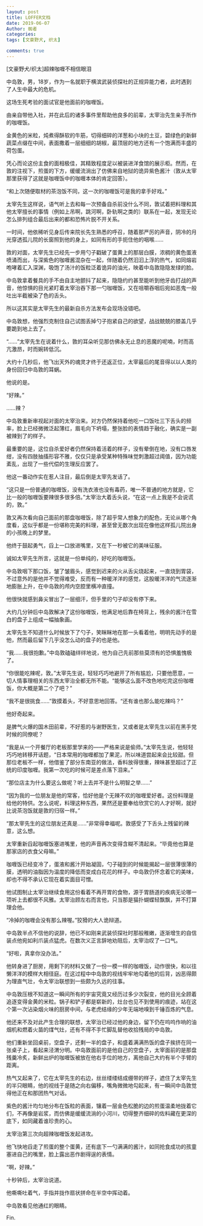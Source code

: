 ```yaml
---
layout: post
title: LOFFER文档
date: 2019-06-07
Author: 蜘者
categories: 
tags: [文豪野犬, 织太]

comments: true
--- 
```


[文豪野犬/织太]超辣咖喱不相信眼泪

 

中岛敦，男，18岁，作为一名就职于横滨武装侦探社的正规异能力者，此时遇到了人生中最大的危机。

这场生死考验的面试官是他面前的咖喱饭。

由亲自带他入社，并在此后的诸多事件里帮助他良多的前辈，太宰治先生亲手所作的咖喱饭。

 

金黄色的米粒，炖煮得酥软的牛筋，切得细碎的洋葱和小块的土豆，碧绿色的新鲜蔬菜点缀在中间，表面撒着一层细细的胡椒，最顶层的地方还有一个饱满而丰盛的荷包蛋。

凭心而论这份主食的面相极佳，其精致程度足以被装进洋食馆的展示柜。然而，在敦的注视下，煎蛋的下方，缓缓流淌出了仿佛来自地狱的诡异紫色酱汁（敦从太宰那里获得了这就是咖喱饭中的咖喱本体的肯定回答）。

 

“和上次随便取材的茶泡饭不同，这一次的咖喱饭可是我的拿手好戏。”

太宰先生这样说，语气听上去和每一次预备自杀前没什么不同，敦试着把料理和其他太宰擅长的事情（例如上吊啊，跳河啊，卧轨啊之类的）联系在一起，发现无论怎么排列组合最后出来的都和恐怖片脱不开关系。

一时间，他依稀听见身后传来院长先生熟悉的呼召，随着那严厉的声音，阴冷的月光穿透孤儿院的长窗照到他的身上，如同有形的手扼住他的咽喉……

 

敦的对面，太宰先生已经先一步用勺子戳破了蛋黄上的那层白膜，浓稠的黄色蛋液喷涌而出，与深紫色的咖喱酱混杂在一起，伴随着仍然汩汩上浮的热气，如同熔岩咆哮着汇入深渊，吸饱了汤汁的饭粒泛着诡异的油光，映着中岛敦隐隐发绿的脸。

中岛敦拿着餐具的手不由自主地颤抖了起来，隐隐约约甚至能听到他牙齿打战的声音，他惊惧的目光紧盯着太宰治吞下那一勺咖喱饭，又在咀嚼吞咽后宛如恶鬼一般吐出半截被染了色的舌头。

 

所以这其实是太宰先生的最新自杀方法发布会现场没错吧。

中岛敦想，他强烈克制住自己试图丢掉勺子抱紧自己的欲望，战战兢兢的膝盖几乎要跪到地上去了。

 

“……”太宰先生在说着什么，敦的耳朵听见那仿佛永无止息的恶魔的呢喃，时而高亢激昂，时而婉转低沉。

大约十几秒后，他飞出天外的魂灵才终于还返正位，太宰最后的尾音得以以人类的身份回归中岛敦的耳蜗。

 

他说的是。

“好辣。”

 

……辣？

 

中岛敦重新审视起对面的太宰治来。对方仍然保持着他吃一口饭吐三下舌头的频率，脸上已经微微泛起薄红，眉毛向下坍塌，整张脸的表情趋于融化，确实是一副被辣到了的样子。

最重要的是，这位自杀爱好者仍然保持着活着的样子，没有晕倒在地，没有口唇发绀，没有四肢抽搐形容不雅，仅仅只是承受某种特殊味觉刺激超过阈值，因为功能紊乱，出现了一些代偿的生理反应罢了。

 

他这一番动作实在惹人注目，最后倒是太宰先发话了。

“这只是一份普通的咖喱饭，没有洗衣液也没有毒药，唯一不普通的地方就是，它比一般的咖喱饭要辣很多很多倍。”太宰治大着舌头说，“在这一点上我是不会说谎的，敦。”

 

敦又再次看向自己面前的那盘咖喱饭，除了超乎常人想象力的配色，无论从哪个角度看，这似乎都是一份堪称完美的料理，甚至曾无数次出现在像他这样孤儿院出身的小孩晚上的梦里。

他终于鼓起勇气，舀上一口放进嘴里，又在下一秒被它的美味征服。

 

诚如太宰先生所言，这就是一份单纯的，好吃的咖喱饭。

中岛敦咽下那口饭，皱了皱眉头，感觉到迟来的火从舌尖烧起来，一直烧到胃袋，不过意外的是他并不觉得难受，反而有一种暖洋洋的感觉，这股暖洋洋的气流逐渐地膨胀上升，在中岛敦的颅内空腔里横冲直撞。

他很快就感到鼻尖冒出了一层细汗，但手里的勺子却没有停下来。

 

大约几分钟后中岛敦解决了这份咖喱饭，他满足地后靠在椅背上，残余的酱汁在雪白的盘子上组成一幅抽象画。

太宰先生不知道什么时候放下了勺子，笑眯眯地在那一头看着他，明明先动手的是他，然而最后留下几乎没怎么动的盘子的也是他。

 

“我……我很抱歉。”中岛敦磕磕绊绊地说，他为自己先前那些莫须有的恐惧羞愧极了。

 

“你很能吃辣呢，敦。”太宰先生说，轻轻巧巧地避开了所有尴尬，只要他愿意，一切人情事理相关的东西太宰治全都无所不能。“能够这么面不改色地吃完这份咖喱饭，你大概是第二个了吧？”

“我不是很挑食……”敦摸着头，不好意思地回答。“还有谁也那么能吃辣吗？”

他好奇起来。

是脾气火爆的国木田前辈，不好惹的与谢野医生，又或者是太宰先生以前在黑手党时候的同僚呢？

 

“我是从一个开餐厅的老板那里学来的——严格来说是偷师。”太宰先生说，他轻轻巧巧地转移开话题，“日本常用的咖喱都加了果泥，所以味道尝起来会比较甜。但那位老板不一样，他借鉴了部分东南亚的做法，香料放得很重，辣味甚至超过了正统的印度咖喱。我第一次吃的时候可是差点落下泪来。”

“那位店主为什么要这么做呢？听上去并不是什么明智之举……”

“因为我的一位朋友是他的常客，恰好他是个无辣不欢的咖喱爱好者。这份料理是给他的特供。怎么说呢，料理这种东西，果然还是要奉给欣赏它的人才好啊，就好比说茶泡饭就是敦的归宿一样。”

“那太宰先生的这位朋友还真是……”非常得幸福呢。敦感受了下舌头上残留的辣意，这么想。

太宰重新舀起咖喱饭塞进嘴里，他的声音再次变得含糊不清起来。“毕竟他也算是那家店的衣食父母嘛。”

 

咖喱饭已经变冷了，蛋液和酱汁开始凝固，勺子碰到的时候能揭起一层很薄很薄的膜，透明的油脂因为温度的降低而变成白花花的样子。中岛敦仍怀念着它的美味，却也不得不承认它现在着实面目可憎。

 

他试图制止太宰治继续食用这份看着不再开胃的食物，源于胃肠道的疾病无论哪一项听上去都很不风雅。太宰治顾左右而言他，只当那是猫扑蝴蝶轻飘飘，并不打算理会他。

 

“冷掉的咖喱会没有那么辣喔。”狡猾的大人诡辩道。

 

中岛敦半点不信他的说辞，他已不如刚来武装侦探社时那般稚嫩，逐渐增生的自信装点他宛如利爪装点猛虎。在数次义正言辞地劝阻后，太宰治叹了一口气。

 

“好啦，真拿你没办法。”

他转身进了厨房，用剩下的材料又做了一份一模一样的咖喱饭，动作很快，和以往懒洋洋的模样大相径庭。在这过程中中岛敦的视线牢牢地勾着他的后背，凶恶得颇为理直气壮，令太宰治联想到一些颇为久远的往事。

 

中岛敦压根不知道这一瞬间所有的宇宙究竟又经历过多少次裂变，他的目光全顾着追逐变得金黄的米粒。锅子和铲子都是崭新的，灶台也见不到使用的痕迹，站在这个第一次沾染烟火味的厨房中间，与老虎结缘的少年无端地嗅到千锤百炼的气息。

 

他还来不及对此产生合理的联想，太宰治已经过他的身边，留下仍在呜呜作响的油烟机和燃着火苗的煤气灶，还有不得不手忙脚乱替他收拾残局的中岛敦。

 

他们重新坐回桌前，空盘子，还剩一半的盘子，和盛着满满热饭的盘子挨挤在同一张桌子上，看起来泾渭分明。中岛敦面前的是他自己的空盘子，太宰面前的是那盘残羹冷炙，新鲜出炉的咖喱饭被放在他右手位的地方，离他自己大约有半个手臂的距离。

 

热气又起来了，它在太宰先生的右边，丝丝缕缕结成绷带的样子，遮住了太宰先生的半只眼睛，他的视线于是随之向右偏移，嘴角微微地勾起来，有一瞬间中岛敦觉得他正在和那团热气对话。

紫色的酱汁均匀地分布在饭粒的表面，镶着一层金色松脆的边的煎蛋温柔地拢着它们，不再像是岩浆，而仿佛是缓缓流淌的小河川，切得整齐细碎的佐料藏在更深的底下，如同藏着谁珍贵的心。

 

太宰治第三次向超辣咖喱饭发起进攻。

他飞快地舀走了煎蛋的整个蛋黄，还有底下一勺满满的酱汁，如同抢食成功的孩童塞进自己的嘴里，脸上露出恶作剧得逞的表情。

 

“啊，好辣。”

十秒钟后，太宰治说道。

 

他嘶嘶吐着气，手指并拢作扇状拼命在半空中挥动着。

中岛敦看见他通红的眼睛。

 

Fin.

 
